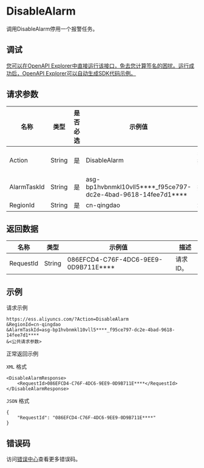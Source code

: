 # DisableAlarm

调用DisableAlarm停用一个报警任务。

## 调试

[您可以在OpenAPI Explorer中直接运行该接口，免去您计算签名的困扰。运行成功后，OpenAPI Explorer可以自动生成SDK代码示例。](https://api.aliyun.com/#product=Ess&api=DisableAlarm&type=RPC&version=2014-08-28)

## 请求参数

|名称|类型|是否必选|示例值|描述|
|--|--|----|---|--|
|Action|String|是|DisableAlarm|系统规定参数。取值：DisableAlarm |
|AlarmTaskId|String|是|asg-bp1hvbnmkl10vll5\*\*\*\*\_f95ce797-dc2e-4bad-9618-14fee7d1\*\*\*\*|报警任务ID。 |
|RegionId|String|是|cn-qingdao|地域ID。 |

## 返回数据

|名称|类型|示例值|描述|
|--|--|---|--|
|RequestId|String|086EFCD4-C76F-4DC6-9EE9-0D9B711E\*\*\*\*|请求ID。 |

## 示例

请求示例

```
https://ess.aliyuncs.com/?Action=DisableAlarm
&RegionId=cn-qingdao
&AlarmTaskId=asg-bp1hvbnmkl10vll5****_f95ce797-dc2e-4bad-9618-14fee7d1****
&<公共请求参数>
```

正常返回示例

`XML` 格式

```
<DisableAlarmResponse>
    <RequestId>086EFCD4-C76F-4DC6-9EE9-0D9B711E****</RequestId>
</DisableAlarmResponse>
```

`JSON` 格式

```
{
	"RequestId": "086EFCD4-C76F-4DC6-9EE9-0D9B711E****"
}
```

## 错误码

访问[错误中心](https://error-center.alibabacloud.com/status/product/Ess)查看更多错误码。

